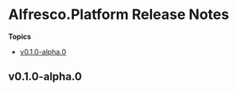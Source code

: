 # Alfresco\.Platform Release Notes

**Topics**

- <a href="#v0-1-0-alpha-0">v0\.1\.0\-alpha\.0</a>

<a id="v0-1-0-alpha-0"></a>
## v0\.1\.0\-alpha\.0
